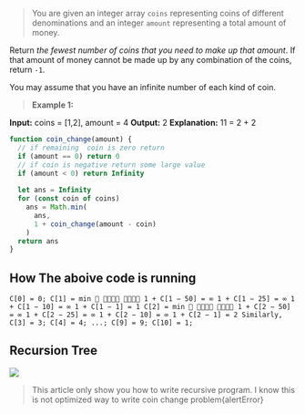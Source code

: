 >You are given an integer array  `coins`  representing coins of different denominations and an integer  `amount`  representing a total amount of money.

Return  _the fewest number of coins that you need to make up that amount_. If that amount of money cannot be made up by any combination of the coins, return  `-1`.

You may assume that you have an infinite number of each kind of coin.
>**Example 1:**

**Input:** coins = [1,2], amount = 4
**Output:** 2
**Explanation:** 11 = 2 + 2 


```javascript
function coin_change(amount) {
  // if remaining  coin is zero return
  if (amount == 0) return 0
  // if coin is negative return some large value
  if (amount < 0) return Infinity
  
  let ans = Infinity
  for (const coin of coins)
    ans = Math.min(
      ans,
      1 + coin_change(amount - coin)
    )
  return ans
}
```

## How The aboive code is running
```
C[0] = 0; C[1] = min    1 + C[1 − 50] = ∞ 1 + C[1 − 25] = ∞ 1 + C[1 − 10] = ∞ 1 + C[1 − 1] = 1 C[2] = min    1 + C[2 − 50] = ∞ 1 + C[2 − 25] = ∞ 1 + C[2 − 10] = ∞ 1 + C[2 − 1] = 2 Similarly, C[3] = 3; C[4] = 4; ...; C[9] = 9; C[10] = 1;
```
## Recursion Tree

![](https://1.bp.blogspot.com/-qJf9RTk0_VQ/YLxz6UPEheI/AAAAAAAAOwE/3V0MQCcf4NkyqdmZArvcc7_0LEpjUYMIgCLcBGAsYHQ/w400-h272/coin-change.gif)

>This article only show you how to write recursive program. I know this is not optimized way to write coin change problem{alertError}
<!--stackedit_data:
eyJoaXN0b3J5IjpbODUxNDExMjMsLTkwODk5OTMwOF19
-->